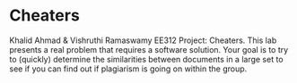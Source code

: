 # Cheaters
Khalid Ahmad &amp; Vishruthi Ramaswamy EE312 Project: Cheaters. This lab presents a real problem that requires a software solution.  Your goal is to try to  (quickly) determine the similarities between documents in a large set to see if you can find out if plagiarism is going on within the group.
